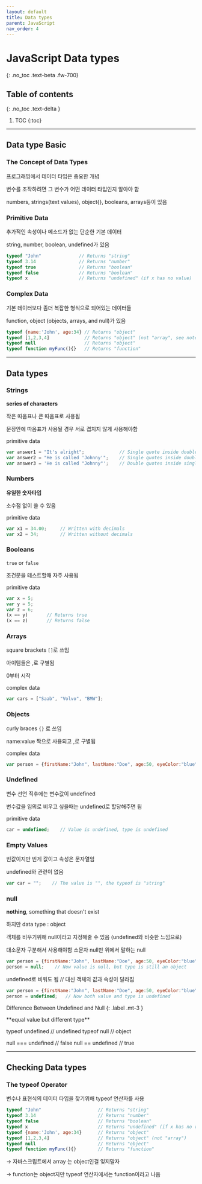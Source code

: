 ```yaml
---
layout: default
title: Data types
parent: JavaScript
nav_order: 4
---
```


# JavaScript Data types
{: .no_toc .text-beta .fw-700}

## Table of contents
{: .no_toc .text-delta }

1. TOC
{:toc}

---

## Data type Basic

### The Concept of Data Types

프로그래밍에서 데이터 타입은 중요한 개념

변수를 조작하려면 그 변수가 어떤 데이터 타입인지 알아야 함

numbers, strings(text values), object{}, booleans, arrays등이 있음

### Primitive Data

추가적인 속성이나 메소드가 없는 단순한 기본 데이터

string, number, boolean, undefined가 있음

```js
typeof "John"              // Returns "string"
typeof 3.14                // Returns "number"
typeof true                // Returns "boolean"
typeof false               // Returns "boolean"
typeof x                   // Returns "undefined" (if x has no value)
```

### Complex Data

기본 데이터보다 좀더 복잡한 형식으로 되어있는 데이터들 

function, object (objects, arrays, and null)가 있음

```js
typeof {name:'John', age:34} // Returns "object"
typeof [1,2,3,4]             // Returns "object" (not "array", see note below)
typeof null                  // Returns "object"
typeof function myFunc(){}   // Returns "function"
```

---

## Data types

### Strings

**series of characters**

작은 따옴표나 큰 따옴표로 사용됨

문장안에 따옴표가 사용될 경우 서로 겹치지 않게 사용해야함

primitive data

```js
var answer1 = "It's alright";             // Single quote inside double quotes
var answer2 = "He is called 'Johnny'";    // Single quotes inside double quotes
var answer3 = 'He is called "Johnny"';    // Double quotes inside single quotes
```

### Numbers

**유일한 숫자타입**

소수점 없이 쓸 수 있음

primitive data

```js
var x1 = 34.00;     // Written with decimals
var x2 = 34;        // Written without decimals
```

### Booleans

`true` or `false`

조건문을 테스트할때 자주 사용됨

primitive data

```js
var x = 5;
var y = 5;
var z = 6;
(x == y)       // Returns true
(x == z)       // Returns false
```

### Arrays

square brackets `[]`로 쓰임

아이템들은 ,로 구별됨

0부터 시작

complex data

```js
var cars = ["Saab", "Volvo", "BMW"];
```

### Objects

curly braces `{}` 로 쓰임

name:value 짝으로 사용되고 ,로 구별됨

complex data

```js
var person = {firstName:"John", lastName:"Doe", age:50, eyeColor:"blue"};
```

### Undefined

변수 선언 직후에는 변수값이 undefined

변수값을 임의로 비우고 싶을때는 undefined로 할당해주면 됨

primitive data

```js
car = undefined;    // Value is undefined, type is undefined
```

### Empty Values

빈값이지만 빈게 값이고 속성은 문자열임

undefined와 관련이 없음

```js
var car = "";    // The value is "", the typeof is "string"
```

### null

**nothing**, something that doesn't exist

하지만 data type : object

객체를 비우기위해 null이라고 지정해줄 수 있음 (undefined와 비슷한 느낌으로)

대소문자 구분해서 사용해야함 소문자 null만 위에서 말하는 null

```js
var person = {firstName:"John", lastName:"Doe", age:50, eyeColor:"blue"};
person = null;    // Now value is null, but type is still an object
```

undefined로 비워도 됨 // 대신 객체의 값과 속성이 달라짐

```js
var person = {firstName:"John", lastName:"Doe", age:50, eyeColor:"blue"};
person = undefined;   // Now both value and type is undefined
```
	
Difference Between Undefined and Null
{: .label .mt-3 }
<div class="code-example" markdown="1">
**equal value but different type**

typeof undefined           // undefined
typeof null                // object

null === undefined         // false
null == undefined          // true
</div>

---

## Checking Data types

### The typeof Operator

변수나 표현식의 데이터 타입을 찾기위해 typeof 연산자를 사용

```js
typeof "John"        	          // Returns "string"
typeof 3.14         	          // Returns "number"
typeof false         	          // Returns "boolean"
typeof x            	          // Returns "undefined" (if x has no value)
typeof {name:'John', age:34}      // Returns "object"
typeof [1,2,3,4]                  // Returns "object" (not "array")
typeof null                       // Returns "object"
typeof function myFunc(){}        // Returns "function"
```

&#8594; 자바스크립트에서 array 는 object인걸 잊지말자

&#8594; function는 object지만 typeof 연산자에서는 function이라고 나옴
